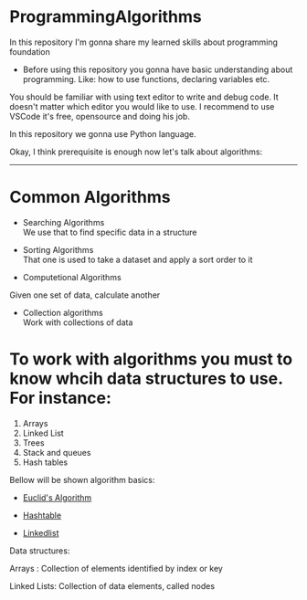 # ProgrammingAlgorithms
In this repository I'm gonna share my learned skills about programming foundation 

* Before using this repository you gonna have basic understanding about programming. Like: how to use functions, declaring variables etc.

You should be familiar with using text editor to write and debug code. It doesn't matter which editor you would like to use.
I recommend to use VSCode it's free, opensource and doing his job.

In this repository we gonna use  Python language.

Okay, I think prerequisite is enough now let's talk about algorithms:

---

# Common Algorithms

* Searching Algorithms <br>
We use that to find specific data in a structure
 
* Sorting Algorithms <br>
That one is used to take a dataset and apply a sort order to it

* Computetional Algorithms 

Given one set of data, calculate another

* Collection algorithms <br>
Work with collections of data 

# To work with algorithms you must to know whcih data structures to use. For instance:
1. Arrays
2. Linked List
3. Trees
4. Stack and queues
5. Hash tables

Bellow will be shown algorithm basics:

* [Euclid's Algorithm](gcd.py)

* [Hashtable](hashtable.py)

* [Linkedlist](linklist.py)

Data structures: <br>

Arrays : Collection of elements identified by index or key <br>

Linked Lists: Collection of data elements, called nodes <br>

 


